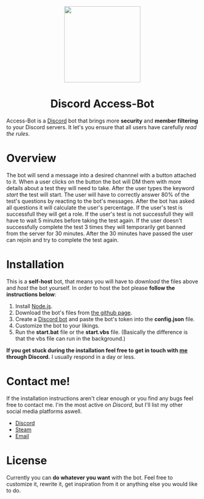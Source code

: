 <div align="center">
  
  <img src="https://i.imgur.com/5fjov9a.png" width="200" height="200">
  <h1>Discord Access-Bot</h1>
  
</div>

<p>Access-Bot is a <a href="https://discord.com">Discord</a> bot that brings more <b>security</b> and <b>member filtering</b> to your Discord servers. It let's you ensure that all users have carefully <i>read the rules</i>.</p>

# Overview
<p>The bot will send a message into a desired channnel with a button attached to it. When a user clicks on the button the bot will DM them with more details about a test they will need to take. After the user types the keyword <i>start</i> the test will start. The user will have to correctly answer 80% of the test's questions by reacting to the bot's messages. After the bot has asked all questions it will calculate the user's percentage. If the user's test is successfull they will get a role. If the user's test is not successfull they will have to wait 5 minutes before taking the test again. If the user doesn't successfully complete the test 3 times they will temporarily get banned from the server for 30 minutes. After the 30 minutes have passed the user can rejoin and try to complete the test again.</p>

# Installation
This is a **self-host** bot, that means you will have to *download* the files above and *host* the bot yourself. In order to host the bot please **follow the instructions below**:
<ol>
  <li>Install <a href="https://nodejs.org">Node.js</a>.</li>
  <li>Download the bot's files from <a href="https://github.com/Jake8655/Access-Bot">the github page</a>.</li>
  <li>Create a <a href="https://discord.com/developers">Discord bot</a> and paste the bot's token into the <b>config.json</b> file.</li>
  <li>Customize the bot to your likings.</li>
  <li>Run the <b>start.bat</b> file or the <b>start.vbs</b> file. (Basically the difference is that the vbs file can run in the background.)</li>
</ol>
<p><b>If you get stuck during the installation feel free to get in touch with <a href="https://discord.com/users/300963276223807488">me</a> through Discord.</b> I usually respond in a day or less.</p>

# Contact me!
If the installation instructions aren't clear enough or you find any bugs feel free to contact me. I'm the most active on *Discord*, but I'll list my other social media platforms aswell.
<ul>
  <li><a href="https://discord.com/users/300963276223807488">Discord</a></li>
  <li><a href="https://steamcommunity.com/profiles/76561198259449147/">Steam</a></li>
  <li><a href="mailto:dominik8655@gmail.com">Email</a></li>
</ul>

# License
Currently you can **do whatever you want** with the bot. Feel free to customize it, rewrite it, get inspiration from it or anything else you would like to do.
